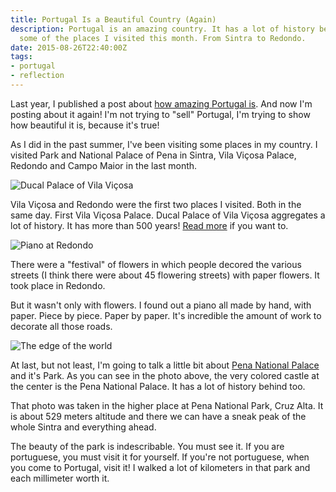 ```yaml
---
title: Portugal Is a Beautiful Country (Again)
description: Portugal is an amazing country. It has a lot of history behind. Know
  some of the places I visited this month. From Sintra to Redondo.
date: 2015-08-26T22:40:00Z
tags:
- portugal
- reflection
---
```


Last year, I published a post about [how amazing Portugal is](/2014/11/14/portugal-beautiful-country). And now I'm posting about it again! I'm not trying to "sell" Portugal, I'm trying to show how beautiful it is, because it's true!

<!--more-->

As I did in the past summer, I've been visiting some places in my country. I visited Park and National Palace of Pena in Sintra, Vila Viçosa Palace, Redondo and Campo Maior in the last month.

![Ducal Palace of Vila Viçosa](cdn:/2015-08-vila-vicosa-palace "Ducal Palace of Vila Viçosa")

Vila Viçosa and Redondo were the first two places I visited. Both in the same day. First Vila Viçosa Palace. Ducal Palace of Vila Viçosa aggregates a lot of history. It has more than 500 years! [Read more](https://en.wikipedia.org/wiki/Ducal_Palace_of_Vila_Vi%C3%A7osa) if you want to.

![Piano at Redondo](cdn:/2015-08-redondo-flower-festival "Piano at Redondo")

There were a "festival" of flowers in which people decored the various streets (I think there were about 45 flowering streets) with paper flowers. It took place in Redondo.

But it wasn't only with flowers. I found out a piano all made by hand, with paper. Piece by piece. Paper by paper. It's incredible the amount of work to decorate all those roads.

![The edge of the world](cdn:/2015-08-pena-park "The edge of the world")

At last, but not least, I'm going to talk a little bit about [Pena National Palace](https://en.wikipedia.org/wiki/Pena_National_Palace) and it's Park. As you can see in the photo above, the very colored castle at the center is the Pena National Palace. It has a lot of history behind too.

That photo was taken in the higher place at Pena National Park, Cruz Alta. It is about 529 meters altitude and there we can have a sneak peak of the whole Sintra and everything ahead.

The beauty of the park is indescribable. You must see it. If you are portuguese, you must visit it for yourself. If you're not portuguese, when you come to Portugal, visit it! I walked a lot of kilometers in that park and each millimeter worth it.
